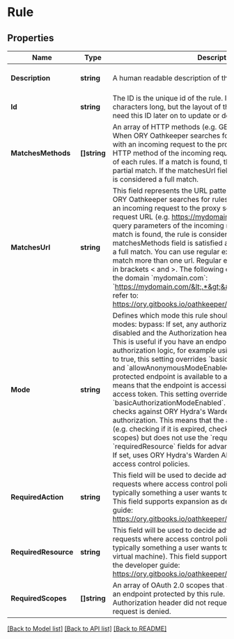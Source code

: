 # Rule

## Properties
Name | Type | Description | Notes
------------ | ------------- | ------------- | -------------
**Description** | **string** | A human readable description of this rule. | [optional] [default to null]
**Id** | **string** | The ID is the unique id of the rule. It can be at most 190 characters long, but the layout of the ID is up to you. You will need this ID later on to update or delete the rule. | [optional] [default to null]
**MatchesMethods** | **[]string** | An array of HTTP methods (e.g. GET, POST, PUT, DELETE, ...). When ORY Oathkeeper searches for rules to decide what to do with an incoming request to the proxy server, it compares the HTTP method of the incoming request with the HTTP methods of each rules. If a match is found, the rule is considered a partial match. If the matchesUrl field is satisfied as well, the rule is considered a full match. | [optional] [default to null]
**MatchesUrl** | **string** | This field represents the URL pattern this rule matches. When ORY Oathkeeper searches for rules to decide what to do with an incoming request to the proxy server, it compares the full request URL (e.g. https://mydomain.com/api/resource) without query parameters of the incoming request with this field. If a match is found, the rule is considered a partial match. If the matchesMethods field is satisfied as well, the rule is considered a full match.  You can use regular expressions in this field to match more than one url. Regular expressions are encapsulated in brackets &lt; and &gt;. The following example matches all paths of the domain &#x60;mydomain.com&#x60;: &#x60;https://mydomain.com/&lt;.*&gt;&#x60;.  For more information refer to: https://ory.gitbooks.io/oathkeeper/content/concepts.html#rules | [optional] [default to null]
**Mode** | **string** | Defines which mode this rule should use. There are four valid modes:  bypass: If set, any authorization logic is completely disabled and the Authorization header is not changed at all. This is useful if you have an endpoint that has it&#39;s own authorization logic, for example using basic authorization. If set to true, this setting overrides &#x60;basicAuthorizationModeEnabled&#x60; and &#x60;allowAnonymousModeEnabled&#x60;. anonymous: If set, the protected endpoint is available to anonymous users. That means that the endpoint is accessible without having a valid access token. This setting overrides &#x60;basicAuthorizationModeEnabled&#x60;. token: If set, disables checks against ORY Hydra&#39;s Warden API and uses basic authorization. This means that the access token is validated (e.g. checking if it is expired, check if it claimed the necessary scopes) but does not use the &#x60;requiredAction&#x60; and &#x60;requiredResource&#x60; fields for advanced access control. policy: If set, uses ORY Hydra&#39;s Warden API for access control using access control policies. | [optional] [default to null]
**RequiredAction** | **string** | This field will be used to decide advanced authorization requests where access control policies are used. A action is typically something a user wants to do (e.g. write, read, delete). This field supports expansion as described in the developer guide: https://ory.gitbooks.io/oathkeeper/content/concepts.html#rules | [optional] [default to null]
**RequiredResource** | **string** | This field will be used to decide advanced authorization requests where access control policies are used. A resource is typically something a user wants to access (e.g. printer, article, virtual machine). This field supports expansion as described in the developer guide: https://ory.gitbooks.io/oathkeeper/content/concepts.html#rules | [optional] [default to null]
**RequiredScopes** | **[]string** | An array of OAuth 2.0 scopes that are required when accessing an endpoint protected by this rule. If the token used in the Authorization header did not request that specific scope, the request is denied. | [optional] [default to null]

[[Back to Model list]](../README.md#documentation-for-models) [[Back to API list]](../README.md#documentation-for-api-endpoints) [[Back to README]](../README.md)


